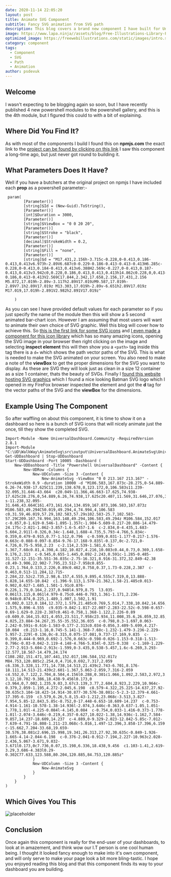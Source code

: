 ```yaml
---
date: 2020-11-14 22:05:20
layout: post
title: Animate SVG Component
subtitle: Fancy SVG animation from SVG path
description: This blog covers a brand new component I have built for Universal Dashboard. The blog will cover this new SVG animation component and how to add it to your dashboard
image: https://www.lapa.ninja//assets/blog/Free-Illustrations-Library-For-Your-Project-Feature.svg
optimized_image: https://freewebillustrations.com/static/images/intro.svg
category: component
tags:
  - Component
  - SVG
  - Path
  - Animation
author: psdevuk
---
```


## Welcome

 I wasn't expecting to be blogging again so soon, but I have recently published 4 new powershell modules to the powershell gallery, and this is the 4th module, but I figured this could to with a bit of explaining.

## Where Did You Find It?

As with most of the components I build I found this on **npmjs.com** the exact link to the [project can be found by clicking on this link](https://www.npmjs.com/package/react-mt-svg-lines) I saw this component a long-time ago, but just never got round to building it.

## What Parameters Does It Have?

Well if you have a butchers at the original project on npmjs I have included each **prop** as a powershell parameter:-

```
 param(
        [Parameter()]
        [string]$Id = (New-Guid).ToString(),
        [Parameter()]
        [int]$Duration = 3000,
        [Parameter()]
        [string]$ViewBox = "0 0 20 20",
        [Parameter()]
        [string]$Stroke = "black",
        [Parameter()]
        [decimal]$StrokeWidth = 0.2,
        [Parameter()]
        [string]$Fill = "none",
        [Parameter()]
        [string]$d = "M17.431,2.156h-3.715c-0.228,0-0.413,0.186-0.413,0.413v6.973h-2.89V6.687c0-0.229-0.186-0.413-0.413-0.413H6.285c-0.228,0-0.413,0.184-0.413,0.413v6.388H2.569c-0.227,0-0.413,0.187-0.413,0.413v3.942c0,0.228,0.186,0.413,0.413,0.413h14.862c0.228,0,0.413-0.186,0.413-0.413V2.569C17.844,2.342,17.658,2.156,17.431,2.156 M5.872,17.019h-2.89v-3.117h2.89V17.019zM9.587,17.019h-2.89V7.1h2.89V17.019z M13.303,17.019h-2.89v-6.651h2.89V17.019z M17.019,17.019h-2.891V2.982h2.891V17.019z"

    )
```

As you can see I have provided default values for each parameter so if you just specify the name of the module then this will show a 5 second animated bar-chart icon. However I am assuming that most users will want to animate their own choice of SVG graphic. Well this blog will cover how to achieve this. So [this is the first link for some SVG icons](http://svgicons.sparkk.fr/) and [I even made a component for this icon library](https://simpleicons.org/) which has so many amazing icons, opening the SVG image in your browser then right clicking on the image and selecting **inspect element** this will then show you a ```<path>``` tag inside this tag there is a ```d=``` which shows the path vector paths of the SVG. This is what is needed to make the SVG animated on your screen. You also need to make a note of the **viewBox** to get the proper dimensions for the SVG you want to display. As these are SVG they will look just as clean in a size 12 container as a size 1 container, thats the beauty of SVGs. Finally I [found this website hosting SVG graphics](https://www.svgrepo.com) which I found a nice looking Batman SVG logo which I opened in my FireFox browser inspected the element and got the **d** tag for the vector paths of the SVG and the **viewBox** for the dimensions. 

## Example Using The Component

So after waffling on about this component, it is time to show it on a dashboard so here is a bunch of SVG icons that will nicely animate just the once, till they show the completed SVG. 

```
Import-Module -Name UniversalDashboard.Community -RequiredVersion 2.8.1
Import-Module "C:\UD\WalkWay\AnimateSvg\src\output\UniversalDashboard.AnimateSvg\UniversalDashboard.AnimateSvg.psd1"
Get-UDDashboard | Stop-UDDashboard
Start-UDDashboard -Port 10005 -Dashboard (
    New-UDDashboard -Title "Powershell UniversalDashboard" -Content {
        New-UDRow -Columns {
            New-UDColumn -Size 3 -Content {
                New-AnimateSvg -ViewBox "0 0 213.167 213.167" -StrokeWidth 0.9 -duration 10000 -d "M106.583,167.873c-28.275,0-54.889-6.26-74.938-17.625C11.239,138.678,0,123.172,0,106.583s11.239-32.095,31.646-43.664  c20.049-11.366,46.663-17.625,74.938-17.625c28.276,0,54.889,6.26,74.938,17.625c20.407,11.569,31.646,27.076,31.646,43.664  s-11.238,32.095-31.646,43.664C161.473,161.614,134.859,167.873,106.583,167.873z M106.583,49.294C50.019,49.294,4,74.994,4,106.583  c0,31.59,46.019,57.29,102.583,57.29s102.583-25.7,102.583-57.29C209.167,74.994,163.148,49.294,106.583,49.294z M106.584,152.017  c-0.857,0-1.619-0.546-1.895-1.357c-1.904-5.609-8.217-20.886-14.479-24.175c-2.021-1.062-3.857-1.6-5.457-1.6  c-2.834,0-4.435,1.683-5.604,2.911l-0.326,0.34c-1.648,1.688-4.735,5.793-4.766,5.834c-0.359,0.479-0.915,0.77-1.512,0.796  c-0.599,0.031-1.177-0.217-1.576-0.663c-0.088-0.097-8.854-9.76-17.168-9.835l-0.137,0c-2.721,0-4.726,0.75-5.958,2.23  c-2.114,2.539-1.581,6.52-1.367,7.68c0.81,4.398,4.182,10.027,4.216,10.083c0.44,0.73,0.369,1.658-0.176,2.313  c-0.545,0.655-1.445,0.892-2.243,0.591c-1.285-0.485-31.527-12.151-35.551-36.035c-2.75-16.321,8.916-31.372,32.849-42.38  c8.49-3.906,22.902-7.795,23.512-7.958c0.855-0.23,1.764,0.133,2.226,0.89c0.462,0.758,0.37,1.73-0.228,2.387  c-0.463,0.513-11.284,12.715-2.284,22.52c2.735,2.98,6.157,4.555,9.895,4.555c7.319,0,13.888-5.828,14.655-10.842  c1.396-9.113,1.578-21.362,1.58-21.485c0.013-0.902,0.627-1.685,1.501-1.91c0.876-0.226,1.79,0.164,2.237,0.948l4.979,8.75  l3.035-0.061l3.115,0.061l4.979-8.75c0.446-0.783,1.361-1.171,2.236-0.948c0.874,0.225,1.489,1.007,1.502,1.91  c0.002,0.123,0.184,12.372,1.579,21.485c0.769,5.014,7.338,10.842,14.656,10.842c3.739,0,7.161-1.575,9.896-4.555  c9.035-9.842-1.817-22.007-2.283-22.52c-0.598-0.657-0.69-1.629-0.228-2.387c0.461-0.758,1.368-1.122,2.226-0.89  c0.609,0.164,15.021,4.053,23.511,7.958c23.934,11.008,35.6,26.059,32.85,42.38c-4.025,23.884-34.267,35.55-35.552,36.035  c-0.798,0.3-1.697,0.063-2.242-0.591s-0.616-1.583-0.177-2.313c0.034-0.056,3.409-5.699,4.217-10.084  c0.213-1.16,0.745-5.141-1.368-7.68c-1.232-1.479-3.236-2.229-5.957-2.229l-0.136,0c-8.315,0.075-17.081,9.737-17.169,9.835  c-0.399,0.444-0.969,0.692-1.576,0.663c-0.598-0.026-1.153-0.318-1.513-0.796c-0.03-0.042-3.119-4.148-4.766-5.834l-0.325-0.338  c-1.169-1.229-2.77-2.913-5.604-2.913c-1.599,0-3.435,0.538-5.457,1.6c-6.269,3.293-12.577,18.567-14.479,24.174  C108.202,151.471,107.441,152.017,106.584,152.017z M84.753,120.885c2.254,0,4.716,0.692,7.317,2.059  c6.336,3.328,11.771,14.738,14.513,21.439c2.743-6.701,8.176-18.111,14.513-21.439c2.601-1.367,5.063-2.059,7.316-2.059  c4.552,0,7.122,2.704,8.504,4.156l0.288,0.301c1.066,1.092,2.583,2.972,3.686,4.382c3.24-3.12,10.702-9.386,18.438-9.456l0.173,0  c3.964,0,7.002,1.235,9.03,3.67c3.139,3.77,2.604,8.923,2.229,10.964c-0.379,2.059-1.195,4.272-2.045,6.198  c8.579-4.322,25.225-14.637,27.92-30.635c3.104-18.423-14.914-30.877-30.576-38.081c-5-2.3-12.379-4.661-17.395-6.159  c3.579,6.26,5.8,15.43-1.212,23.068c-3.513,3.827-7.954,5.85-12.843,5.85c-8.752,0-17.448-6.653-18.609-14.237  c-0.753-4.914-1.161-10.578-1.38-14.936l-2.074,3.646c-0.363,0.637-1.05,1.051-1.778,1.01l-4.225-0.084l-4.145,0.084  c-0.754,0.033-1.416-0.373-1.778-1.01l-2.074-3.646c-0.219,4.357-0.627,10.022-1.38,14.936c-1.162,7.584-9.857,14.237-18.609,14.237  c-4.889,0-9.329-2.023-12.842-5.85c-7.012-7.639-4.791-16.808-1.211-23.068c-5.016,1.497-12.396,3.858-17.396,6.159  c-15.662,7.204-33.68,19.659-30.576,38.081c2.696,15.998,19.341,26.313,27.92,30.635c-0.849-1.926-1.665-4.14-2.044-6.198  c-0.376-2.041-0.912-7.194,2.227-10.963c2.028-2.436,5.067-3.671,9.032-3.671l0.173,0c7.736,0.07,15.198,6.336,18.438,9.456  c1.103-1.41,2.619-3.29,3.686-4.383l0.29-0.302C77.633,123.588,80.204,120.885,84.753,120.885z"
            }
            New-UDColumn -Size 3 -Content {
                New-AnimateSvg
            }
        }
    }
)

```

## Which Gives You This

![placeholder](https://github.com/psDevUK/ud-flix/blob/master/assets/img/batman.gif?raw=true "Component Demo")

## Conclusion

 Once again this component is really for the end-user of your dashboards, to look at in amazement, and think wow our I.T person is one cool human being. I thought it looked fancy enough to make into it's own component, and will only serve to make your page look a bit more bling-tastic. I hope you enjoyed reading this blog and that this component finds its way to your dashboard you are building.

